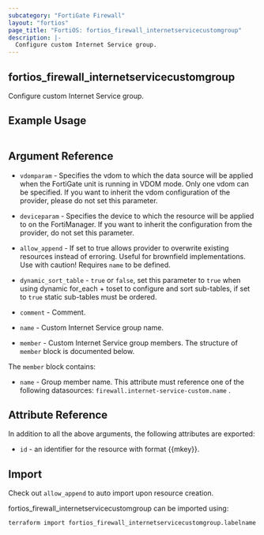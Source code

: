 ```yaml
---
subcategory: "FortiGate Firewall"
layout: "fortios"
page_title: "FortiOS: fortios_firewall_internetservicecustomgroup"
description: |-
  Configure custom Internet Service group.
---
```


## fortios_firewall_internetservicecustomgroup
Configure custom Internet Service group.

## Example Usage

```hcl

```

## Argument Reference
* `vdomparam` - Specifies the vdom to which the data source will be applied when the FortiGate unit is running in VDOM mode. Only one vdom can be specified. If you want to inherit the vdom configuration of the provider, please do not set this parameter.
* `deviceparam` - Specifies the device to which the resource will be applied to on the FortiManager. If you want to inherit the configuration from the provider, do not set this parameter.
* `allow_append` - If set to true allows provider to overwrite existing resources instead of erroring. Useful for brownfield implementations. Use with caution! Requires `name` to be defined.
* `dynamic_sort_table` - `true` or `false`, set this parameter to `true` when using dynamic for_each + toset to configure and sort sub-tables, if set to `true` static sub-tables must be ordered.

* `comment` - Comment.
* `name` - Custom Internet Service group name.
* `member` - Custom Internet Service group members. The structure of `member` block is documented below.

The `member` block contains:

* `name` - Group member name. This attribute must reference one of the following datasources: `firewall.internet-service-custom.name` .

## Attribute Reference

In addition to all the above arguments, the following attributes are exported:
* `id` - an identifier for the resource with format {{mkey}}.

## Import

Check out `allow_append` to auto import upon resource creation.

fortios_firewall_internetservicecustomgroup can be imported using:
```sh
terraform import fortios_firewall_internetservicecustomgroup.labelname {{mkey}}
```
